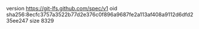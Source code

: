 version https://git-lfs.github.com/spec/v1
oid sha256:8ecfc3757a3522b77d2e376c0f896a9687fe2a113af408a9112d6dfd235ee247
size 8329
